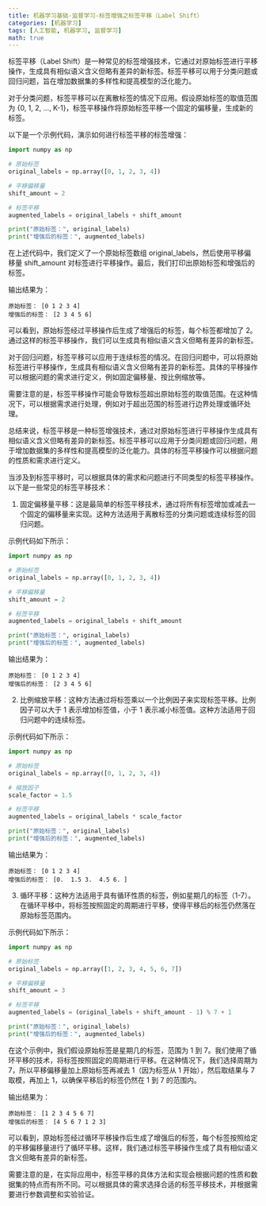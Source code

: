 ```yaml
---
title: 机器学习基础-监督学习-标签增强之标签平移（Label Shift）
categories: [机器学习]
tags: [人工智能, 机器学习, 监督学习]
math: true
---
```


标签平移（Label Shift）是一种常见的标签增强技术，它通过对原始标签进行平移操作，生成具有相似语义含义但略有差异的新标签。标签平移可以用于分类问题或回归问题，旨在增加数据集的多样性和提高模型的泛化能力。

对于分类问题，标签平移可以在离散标签的情况下应用。假设原始标签的取值范围为 {0, 1, 2, ..., K-1}，标签平移操作将原始标签平移一个固定的偏移量，生成新的标签。

以下是一个示例代码，演示如何进行标签平移的标签增强：

```python
import numpy as np

# 原始标签
original_labels = np.array([0, 1, 2, 3, 4])

# 平移偏移量
shift_amount = 2

# 标签平移
augmented_labels = original_labels + shift_amount

print("原始标签：", original_labels)
print("增强后的标签：", augmented_labels)
```

在上述代码中，我们定义了一个原始标签数组 original_labels，然后使用平移偏移量 shift_amount 对标签进行平移操作。最后，我们打印出原始标签和增强后的标签。

输出结果为：

```
原始标签： [0 1 2 3 4]
增强后的标签： [2 3 4 5 6]
```

可以看到，原始标签经过平移操作后生成了增强后的标签，每个标签都增加了 2。通过这样的标签平移操作，我们可以生成具有相似语义含义但略有差异的新标签。

对于回归问题，标签平移可以应用于连续标签的情况。在回归问题中，可以将原始标签进行平移操作，生成具有相似语义含义但略有差异的新标签。具体的平移操作可以根据问题的需求进行定义，例如固定偏移量、按比例缩放等。

需要注意的是，标签平移操作可能会导致标签超出原始标签的取值范围。在这种情况下，可以根据需求进行处理，例如对于超出范围的标签进行边界处理或循环处理。

总结来说，标签平移是一种标签增强技术，通过对原始标签进行平移操作生成具有相似语义含义但略有差异的新标签。标签平移可以应用于分类问题或回归问题，用于增加数据集的多样性和提高模型的泛化能力。具体的标签平移操作可以根据问题的性质和需求进行定义。

当涉及到标签平移时，可以根据具体的需求和问题进行不同类型的标签平移操作。以下是一些常见的标签平移技术：

1. 固定偏移量平移：这是最简单的标签平移技术，通过将所有标签增加或减去一个固定的偏移量来实现。这种方法适用于离散标签的分类问题或连续标签的回归问题。

示例代码如下所示：

```python
import numpy as np

# 原始标签
original_labels = np.array([0, 1, 2, 3, 4])

# 平移偏移量
shift_amount = 2

# 标签平移
augmented_labels = original_labels + shift_amount

print("原始标签：", original_labels)
print("增强后的标签：", augmented_labels)
```

输出结果为：

```
原始标签： [0 1 2 3 4]
增强后的标签： [2 3 4 5 6]
```

2. 比例缩放平移：这种方法通过将标签乘以一个比例因子来实现标签平移。比例因子可以大于 1 表示增加标签值，小于 1 表示减小标签值。这种方法适用于回归问题中的连续标签。

示例代码如下所示：

```python
import numpy as np

# 原始标签
original_labels = np.array([0, 1, 2, 3, 4])

# 缩放因子
scale_factor = 1.5

# 标签平移
augmented_labels = original_labels * scale_factor

print("原始标签：", original_labels)
print("增强后的标签：", augmented_labels)
```

输出结果为：

```
原始标签： [0 1 2 3 4]
增强后的标签： [0.  1.5 3.  4.5 6. ]
```

3. 循环平移：这种方法适用于具有循环性质的标签，例如星期几的标签（1-7）。在循环平移中，将标签按照固定的周期进行平移，使得平移后的标签仍然落在原始标签范围内。

示例代码如下所示：

```python
import numpy as np

# 原始标签
original_labels = np.array([1, 2, 3, 4, 5, 6, 7])

# 平移偏移量
shift_amount = 3

# 标签平移
augmented_labels = (original_labels + shift_amount - 1) % 7 + 1

print("原始标签：", original_labels)
print("增强后的标签：", augmented_labels)
```

在这个示例中，我们假设原始标签是星期几的标签，范围为 1 到 7。我们使用了循环平移的技术，将标签按照固定的周期进行平移。在这种情况下，我们选择周期为 7，所以平移偏移量加上原始标签再减去 1（因为标签从 1 开始），然后取结果与 7 取模，再加上 1，以确保平移后的标签仍然在 1 到 7 的范围内。

输出结果为：

```
原始标签： [1 2 3 4 5 6 7]
增强后的标签： [4 5 6 7 1 2 3]
```

可以看到，原始标签经过循环平移操作后生成了增强后的标签，每个标签按照给定的平移偏移量进行了循环平移。这样，我们通过标签平移操作生成了具有相似语义含义但略有差异的新标签。

需要注意的是，在实际应用中，标签平移的具体方法和实现会根据问题的性质和数据集的特点而有所不同。可以根据具体的需求选择合适的标签平移技术，并根据需要进行参数调整和实验验证。
